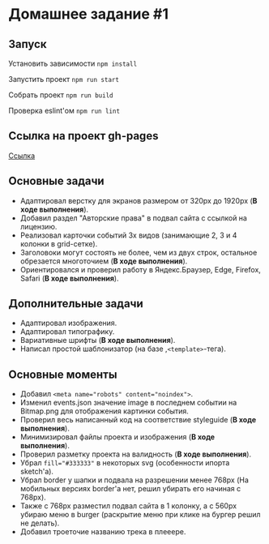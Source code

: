 # Домашнее задание #1

## Запуск

Установить зависимости `npm install`

Запустить проект `npm run start`

Собрать проект `npm run build`

Проверка eslint'ом `npm run lint`

## Ссылка на проект gh-pages

[Ссылка](https://github.com/SukachevAlex/shri-2018-2-homework-1)

## Основные задачи

* Адаптировал верстку для экранов размером от 320px до 1920px (**В ходе выполнения**).
* Добавил раздел "Авторские права" в подвал сайта с ссылкой на лицензию.
* Реализовал карточки событий 3х видов (занимающие 2, 3 и 4 колонки в grid-сетке).
* Заголовоки могут состоять не более, чем из двух строк, остальное обрезается многоточием (**В ходе выполнения**).
* Ориентировался и проверил работу в Яндекс.Браузер, Edge, Firefox, Safari (**В ходе выполнения**).

## Дополнительные задачи

* Адаптировал изображения.
* Адаптировал типографику.
* Вариативные шрифты (**В ходе выполнения**).
* Написал простой шаблонизатор (на базе ,`<template>`-тега).

## Основные моменты

* Добавил `<meta name="robots" content="noindex">`.
* Изменил events.json значение image в последнем событии на Bitmap.png для отображения картинки события.
* Проверил весь написанный код на соответствие styleguide (**В ходе выполнения**).
* Минимизировал файлы проекта и изображения (**В ходе выполнения**).
* Проверил разметку проекта на валидность (**В ходе выполнения**).
* Убрал `fill="#333333"` в некоторых svg (особенности ипорта sketch'a).
* Убрал border у шапки и подвала на разрешении менее 768px (На мобильных версиях border'а нет, решил убирать его начиная с 768px).
* Также с 768px разместил подвал сайта в 1 колонку, а с 560px убираю меню в burger (раскрытие меню при клике на бургер решил не делать).
* Добавил троеточие названию трека в плееере.
